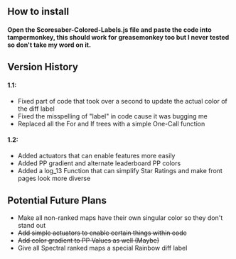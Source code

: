 ## How to install
#### Open the Scoresaber-Colored-Labels.js file and paste the code into tampermonkey, this should work for greasemonkey too but I never tested so don't take my word on it.

## Version History
#### 1.1:
- Fixed part of code that took over a second to update the actual color of the diff label
- Fixed the misspelling of "label" in code cause it was bugging me
- Replaced all the For and If trees with a simple One-Call function
  
#### 1.2:
- Added actuators that can enable features more easily
- Added PP gradient and alternate leaderboard PP colors
- Added a log_13 Function that can simplify Star Ratings and make front pages look more diverse

## Potential Future Plans
- Make all non-ranked maps have their own singular color so they don't stand out
- ~~Add simple actuators to enable certain things within code~~
- ~~Add color gradient to PP Values as well (Maybe)~~
- Give all Spectral ranked maps a special Rainbow diff label

